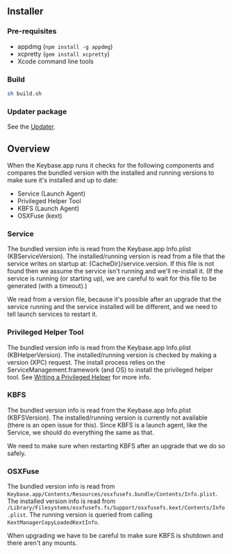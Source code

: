 ## Installer

### Pre-requisites

 * appdmg (`npm install -g appdmg`)
 * xcpretty (`gem install xcpretty`)
 * Xcode command line tools

### Build

```sh
sh build.sh
```

### Updater package

See the [Updater](https://github.com/keybase/client/tree/master/osx/Install/Updater/README.md).

## Overview

When the Keybase.app runs it checks for the following components and compares the bundled version with the installed and running versions to make sure it's installed and up to date:

- Service (Launch Agent)
- Privileged Helper Tool
- KBFS (Launch Agent)
- OSXFuse (kext)

### Service

The bundled version info is read from the Keybase.app Info.plist (KBServiceVersion). The installed/running version is read from a file that the service writes on startup at: {CacheDir}/service.version. If this file is not found then we assume the service isn't running and we'll re-install it. (If the service is running (or starting up), we are careful to wait for this file to be generated (with a timeout).)

We read from a version file, because it's possible after an upgrade that the service running and the service installed will be different, and we need to tell launch services to restart it.

### Privileged Helper Tool

The bundled version info is read from the Keybase.app Info.plist (KBHelperVersion). The installed/running version is checked by making a version (XPC) request. The install process relies on the ServiceManagement.framework (and OS) to install the privileged helper tool. See [Writing a Privileged Helper](https://developer.apple.com/library/mac/documentation/Security/Conceptual/SecureCodingGuide/Articles/AccessControl.html#//apple_ref/doc/uid/TP40002589-SW2) for more info.

### KBFS

The bundled version info is read from the Keybase.app Info.plist (KBFSVersion). The installed/running version is currently not available (there is an open issue for this). Since KBFS is a launch agent, like the Service, we should do everything the same as that.

We need to make sure when restarting KBFS after an upgrade that we do so safely.

### OSXFuse

The bundled version info is read from `Keybase.app/Contents/Resources/osxfusefs.bundle/Contents/Info.plist`.
The installed version info is read from `/Library/Filesystems/osxfusefs.fs/Support/osxfusefs.kext/Contents/Info.plist`.
The running version is queried from calling `KextManagerCopyLoadedKextInfo`.

When upgrading we have to be careful to make sure KBFS is shutdown and there aren't any mounts.
